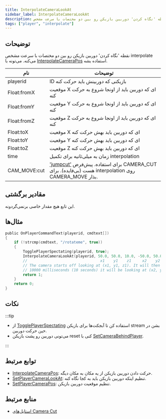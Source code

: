 ```yaml
---
title: InterpolateCameraLookAt
sidebar_label: InterpolateCameraLookAt
description: نقطه 'نگاه کردن' دوربین بازیکن رو بین دو مختصات با سرعت مشخص interpolate می‌کنه.
tags: ["player", "interpolate"]
---
```


## توضیحات

نقطه 'نگاه کردن' دوربین بازیکن رو بین دو مختصات با سرعت مشخص interpolate می‌کنه. می‌تونه با [InterpolateCameraPos](InterpolateCameraPos) استفاده بشه.

| نام          | توضیحات                                                                                                                              |
| ------------ | ------------------------------------------------------------------------------------------------------------------------------------ |
| playerid     | ID بازیکنی که دوربینش باید حرکت کنه                                                                                                    |
| Float:fromX  | موقعیت X ای که دوربین باید از اونجا شروع به حرکت کنه                                                                                    |
| Float:fromY  | موقعیت Y ای که دوربین باید از اونجا شروع به حرکت کنه                                                                                    |
| Float:fromZ  | موقعیت Z ای که دوربین باید از اونجا شروع به حرکت کنه                                                                                    |
| Float:toX    | موقعیت X ای که دوربین باید بهش حرکت کنه                                                                                                 |
| Float:toY    | موقعیت Y ای که دوربین باید بهش حرکت کنه                                                                                                 |
| Float:toZ    | موقعیت Z ای که دوربین باید بهش حرکت کنه                                                                                                 |
| time         | زمان به میلی‌ثانیه برای تکمیل interpolation                                                                                             |
| CAM_MOVE:cut | ['jumpcut'](../resources/cameracutstyles) برای استفاده. پیش‌فرض CAMERA_CUT هست (بی‌فایده). برای interpolation روی CAMERA_MOVE بذار. |

## مقادیر برگشتی

این تابع هیچ مقدار خاصی برنمی‌گردونه.

## مثال‌ها

```c
public OnPlayerCommandText(playerid, cmdtext[])
{
    if (!strcmp(cmdtext, "/rotateme", true))
    {
        TogglePlayerSpectating(playerid, true);
        InterpolateCameraLookAt(playerid, 50.0, 50.0, 10.0, -50.0, 50.0, 10.0, 10000, CAMERA_MOVE);
        //                                 x1    y1    z1     x2    y2    z2
        // The camera starts off looking at (x1, y1, z1). It will then rotate and after
        // 10000 milliseconds (10 seconds) it will be looking at (x2, y2, z2).
        return 1;
    }
    return 0;
}
```

## نکات

:::tip

- از [TogglePlayerSpectating](TogglePlayerSpectating) استفاده کن تا آبجکت‌ها برای بازیکن stream بشن در حین حرکت دوربین.
- می‌تونی دوربین رو پشت بازیکن reset کنی با [SetCameraBehindPlayer](SetCameraBehindPlayer).

:::

## توابع مرتبط

- [InterpolateCameraPos](InterpolateCameraPos): حرکت دادن دوربین بازیکن از یه مکان به مکان دیگه.
- [SetPlayerCameraLookAt](SetPlayerCameraLookAt): تنظیم اینکه دوربین بازیکن باید به کجا نگاه کنه.
- [SetPlayerCameraPos](SetPlayerCameraPos): تنظیم موقعیت دوربین بازیکن.

## منابع مرتبط

- [استایل‌های Camera Cut](../resources/cameracutstyles)